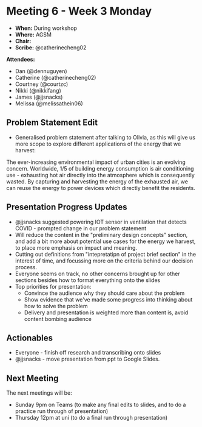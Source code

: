 # Meeting 6 - Week 3 Monday

- **When:** During workshop
- **Where:** AGSM
- **Chair:** 
- **Scribe:** @catherinecheng02 

**Attendees:**
- Dan (@dennuguyen)
- Catherine (@catherinecheng02)
- Courtney (@courtzc)
- Nikki (@nikkifang)
- James (@jjsnacks)
- Melissa (@melissathein06)

## Problem Statement Edit
- Generalised problem statement after talking to Olivia, as this will give us more scope to explore different applications of the energy that we harvest: 

The ever-increasing environmental impact of urban cities is an evolving concern. Worldwide, 1/5 of building energy consumption is air conditioning use - exhausting hot air directly into the atmosphere which is consequently wasted. By capturing and harvesting the energy of the exhausted air, we can reuse the energy to power devices which directly benefit the residents.  
## Presentation Progress Updates
- @jjsnacks suggested powering IOT sensor in ventilation that detects COVID - prompted change in our problem statement 
- Will reduce the content in the "preliminary design concepts" section, and add a bit more about potential use cases for the energy we harvest, to place more emphasis on impact and meaning.
- Cutting out definitions from "intepretatipn of project brief section" in the interest of time, and focussing more on the criteria behind our decision process.
- Everyone seems on track, no other concerns brought up for other sections besides how to format everything onto the slides
- Top priorities for presentation:
    - Convince the audience why they should care about the problem
    - Show evidence that we've made some progress into thinking about how to solve the problem
    - Delivery and presentation is weighted more than content is, avoid content bombing audience

## Actionables
- Everyone - finish off research and transcribing onto slides
- @jjsnacks - move presentation from ppt to Google Slides.

## Next Meeting

The next meetings will be:
- Sunday 9pm on Teams (to make any final edits to slides, and to do a practice run through of presentation)
- Thursday 12pm at uni (to do a final run through presentation)
